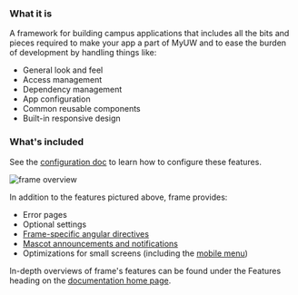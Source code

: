 ### What it is
A framework for building campus applications that includes all the bits and pieces required to make your app a part of MyUW and to ease the burden of
development by handling things like:
+ General look and feel
+ Access management
+ Dependency management
+ App configuration
+ Common reusable components
+ Built-in responsive design

### What's included
See the [configuration doc](configuration.md) to learn how to configure these features.

<img src="img/frame-overview.png" alt="frame overview">


In addition to the features pictured above, frame provides:

+ Error pages
+ Optional settings
+ [Frame-specific angular directives](directives.md)
+ [Mascot announcements and notifications](announcements.md)
+ Optimizations for small screens (including the [mobile menu](img/mobile-menu.png))

In-depth overviews of frame's features can be found under the Features heading on the [documentation home page](#/home).
